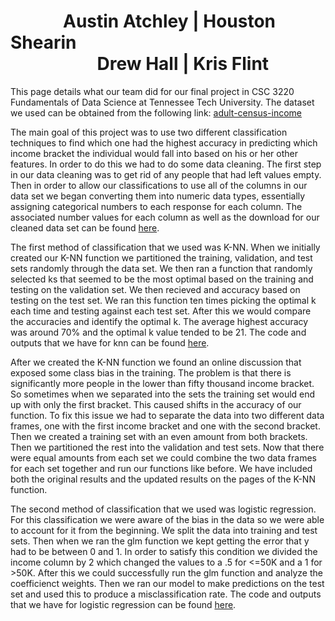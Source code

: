 <h1>&emsp;&emsp;&emsp;Austin Atchley | Houston Shearin<br>&emsp;&emsp;&emsp;&emsp;&nbsp;&nbsp;&nbsp;&nbsp;Drew Hall | Kris Flint</h1>

  This page details what our team did for our final project in CSC 3220 Fundamentals of Data Science at Tennessee Tech University. The dataset we used can be obtained from the following link: [adult-census-income](https://www.kaggle.com/uciml/adult-census-income)


The main goal of this project was to use two different classification techniques to find which one had the highest accuracy in predicting which income bracket the individual would fall into based on his or her other features. In order to do this we had to do some data cleaning. The first step in our data cleaning was to get rid of any people that had left values empty. Then in order to allow our classifications to use all of the columns in our data set we began converting them into numeric data types, essentially assigning categorical numbers to each response for each column. The associated number values for each column as well as the download for our cleaned data set can be found [here](https://austinatchley1.github.io/Data-Science-Team-Project/Data-Cleaning.html).

The first method of classification that we used was K-NN. When we initially created our K-NN function we partitioned the training, validation, and test sets randomly through the data set. We then ran a function that randomly selected ks that seemed to be the most optimal based on the training and testing on the validation set. We then recieved and accuracy based on testing on the test set. We ran this function ten times picking the optimal k each time and testing against each test set. After this we would compare the accuracies and identify the optimal k. The average highest accuracy was around 70% and the optimal k value tended to be 21. The code and outputs that we have for knn can be found [here](https://austinatchley1.github.io/Data-Science-Team-Project/Visualization/K-NN.html).

After we created the K-NN function we found an online discussion that exposed some class bias in the training. The problem is that there is significantly more people in the lower than fifty thousand income bracket. So sometimes when we separated into the sets the training set would end up with only the first bracket. This caused shifts in the accuracy of our function. To fix this issue we had to separate the data into two different data frames, one with the first income bracket and one with the second bracket. Then we created a training set with an even amount from both brackets. Then we partitioned the rest into the validation and test sets. Now that there were equal amounts from each set we could combine the two data frames for each set together and run our functions like before. We have included both the original results and the updated results on the pages of the K-NN function.

The second method of classification that we used was logistic regression. For this classification we were aware of the bias in the data so we were able to account for it from the beginning. We split the data into training and test sets. Then when we ran the glm function we kept getting the error that y had to be between 0 and 1. In order to satisfy this condition we divided the income column by 2 which changed the values to a .5 for <=50K and a 1 for >50K. After this we could successfully run the glm function and analyze the coefficienct weights. Then we ran our model to make predictions on the test set and used this to produce a misclassification rate. The code and outputs that we have for logistic regression can be found [here](https://austinatchley1.github.io/Data-Science-Team-Project/Visualization/Code/LogisticRegression.html). 


